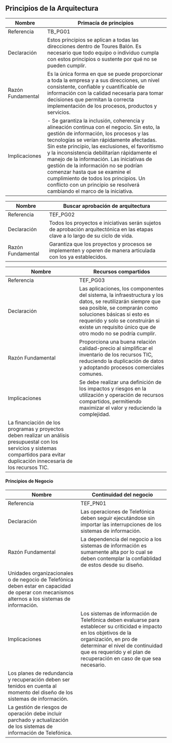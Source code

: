 

## Principios de la Arquitectura


**Nombre**|**Primacía de principios**
-----|-----
Referencia|TB\_PG01
Declaración|Estos principios se aplican a todas las direcciones dentro de Toures Balón. Es necesario que todo equipo o individuo cumpla con estos principios o sustente por qué no se pueden cumplir.
Razón Fundamental|Es la única forma en que se puede proporcionar a toda la empresa y a sus direcciones, un nivel consistente, confiable y cuantificable de información con la calidad necesaria para tomar decisiones que permitan la correcta implementación de los procesos, productos y servicios.
Implicaciones|- Se garantiza la inclusión, coherencia y alineación continua con el negocio. Sin esto, la gestión de información, los procesos y las tecnologías se verían rápidamente afectadas. Sin este principio, las exclusiones, el favoritismo y la inconsistencia debilitarían rápidamente el manejo de la información. Las iniciativas de gestión de la información no se podrían comenzar hasta que se examine el cumplimiento de todos los principios. Un conflicto con un principio se resolverá cambiando el marco de la iniciativa.

**Nombre**|**Buscar aprobación de arquitectura**
-----|-----
Referencia|TEF\_PG02
Declaración|Todos los proyectos e iniciativas serán sujetos de aprobación arquitectónica en las etapas clave a lo largo de su ciclo de vida.
Razón Fundamental|Garantiza que los proyectos y procesos se implementen y operen de manera articulada con los ya establecidos.

**Nombre**|**Recursos compartidos**
-----|-----
Referencia|TEF\_PG03
Declaración|Las aplicaciones, los componentes del sistema, la infraestructura y los datos, se reutilizarán siempre que sea posible, se comprarán como soluciones básicas si esto es requerido y solo se construirán si existe un requisito único que de otro modo no se podría cumplir.
Razón Fundamental|Proporciona una buena relación calidad-precio al simplificar el inventario de los recursos TIC, reduciendo la duplicación de datos y adoptando procesos comerciales comunes.
Implicaciones|Se debe realizar una definición de los impactos y riesgos en la utilización y operación de recursos compartidos, permitiendo maximizar el valor y reduciendo la complejidad.
 |La financiación de los programas y proyectos deben realizar un análisis presupuestal con los servicios y sistemas compartidos para evitar duplicación innecesaria de los recursos TIC.

#### Principios de Negocio

**Nombre**|**Continuidad del negocio**
-----|-----
Referencia|TEF\_PN01
Declaración|Las operaciones de Telefónica deben seguir ejecutándose sin importar las interrupciones de los sistemas de información.
Razón Fundamental|La dependencia del negocio a los sistemas de información es sumamente alta por lo cual se deben contemplar la confiablidad de estos desde su diseño.
 |Unidades organizacionales o de negocio de Telefónica deben estar en capacidad de operar con mecanismos alternos a los sistemas de información.
Implicaciones|Los sistemas de información de Telefónica deben evaluarse para establecer su criticidad e impacto en los objetivos de la organización, en pro de determinar el nivel de continuidad que es requerido y el plan de recuperación en caso de que sea necesario.
 |Los planes de redundancia y recuperación deben ser tenidos en cuenta al momento del diseño de los sistemas de información.
 |La gestión de riesgos de operación debe incluir parchado y actualización de los sistemas de información de Telefónica.
 
 
 
 
 
 
 
 
 
 
 
